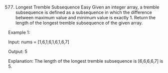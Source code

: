 577. Longest Tremble Subsequence
Easy
Given an integer array, a tremble subsequence is defined as a subsequence in which the difference between maximum value and minimum value is exactly 1. Return the length of the longest tremble subsequence of the given array.

Example 1:

Input: nums = [1,6,1,6,1,6,1,6,7]

Output: 5

Explanation: The length of the longest tremble subsequence is [6,6,6,6,7] is 5.
